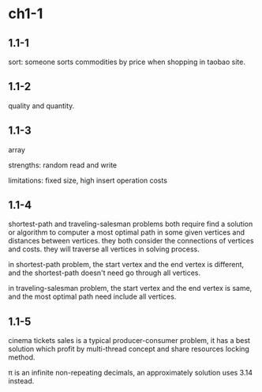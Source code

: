 # ch1-1

## 1.1-1

sort: someone sorts commodities by price when shopping in taobao site.

## 1.1-2

quality and quantity.

## 1.1-3

array

strengths: random read and write

limitations: fixed size, high insert operation costs

## 1.1-4

shortest-path and traveling-salesman problems both require find a solution or algorithm to computer a most optimal path in some given vertices and distances between vertices. they both consider the connections of vertices and costs. they will traverse all vertices in solving process.

in shortest-path problem, the start vertex and the end vertex is different, and the shortest-path doesn't need go through all vertices.

in traveling-salesman problem, the start vertex and the end vertex is same, and the most optimal path need include all vertices.

## 1.1-5

cinema tickets sales is a typical producer-consumer problem, it has a best solution which profit by multi-thread concept and share resources locking method.

π is an infinite non-repeating decimals, an approximately solution uses 3.14 instead.